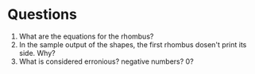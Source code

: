 # Questions
1. What are the equations for the rhombus?
2. In the sample output of the shapes, the first rhombus dosen't print its side. Why?
3. What is considered erronious? negative numbers? 0?